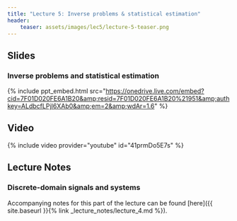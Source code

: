 ```yaml
---
title: "Lecture 5: Inverse problems & statistical estimation"
header:
    teaser: assets/images/lec5/lecture-5-teaser.png
---
```


## Slides


### Inverse problems and statistical estimation

{% include ppt_embed.html
src="https://onedrive.live.com/embed?cid=7F01D020FE6A1B20&amp;resid=7F01D020FE6A1B20%21951&amp;authkey=ALdbcfLPjI6XAb0&amp;em=2&amp;wdAr=1.6" %}


## Video 

{% include video provider="youtube" id="41prmDo5E7s" %}

## Lecture Notes

### Discrete-domain signals and systems 

Accompanying notes for this part of the lecture can be found [here]({{ site.baseurl }}{% link _lecture_notes/lecture_4.md %}).